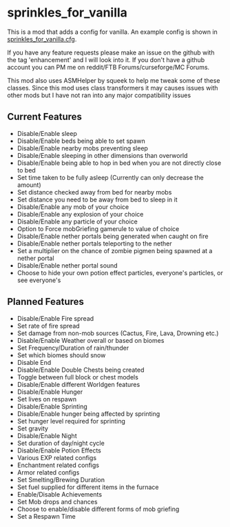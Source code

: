sprinkles_for_vanilla
=====================

This is a mod that adds a config for vanilla. An example config is shown in [sprinkles_for_vanilla.cfg](https://github.com/VikeStep/sprinkles_for_vanilla/blob/master/sprinkles_for_vanilla.cfg).

If you have any feature requests please make an issue on the github with the tag 'enhancement' and I will look into it. If you don't have a github account you can PM me on reddit/FTB Forums/curseforge/MC Forums.

This mod also uses ASMHelper by squeek to help me tweak some of these classes. Since this mod uses class transformers it may causes issues with other mods but I have not ran into any major compatibility issues

Current Features
---------------------
- Disable/Enable sleep
- Disable/Enable beds being able to set spawn
- Disable/Enable nearby mobs preventing sleep
- Disable/Enable sleeping in other dimensions than overworld
- Disable/Enable being able to hop in bed when you are not directly close to bed
- Set time taken to be fully asleep (Currently can only decrease the amount)
- Set distance checked away from bed for nearby mobs
- Set distance you need to be away from bed to sleep in it
- Disable/Enable any mob of your choice
- Disable/Enable any explosion of your choice
- Disable/Enable any particle of your choice
- Option to Force mobGriefing gamerule to value of choice
- Disable/Enable nether portals being generated when caught on fire
- Disable/Enable nether portals teleporting to the nether
- Set a multiplier on the chance of zombie pigmen being spawned at a nether portal
- Disable/Enable nether portal sound
- Choose to hide your own potion effect particles, everyone's particles, or see everyone's

Planned Features
---------------------
- Disable/Enable Fire spread
- Set rate of fire spread
- Set damage from non-mob sources (Cactus, Fire, Lava, Drowning etc.)
- Disable/Enable Weather overall or based on biomes
- Set Frequency/Duration of rain/thunder
- Set which biomes should snow
- Disable End
- Disable/Enable Double Chests being created
- Toggle between full block or chest models
- Disable/Enable different Worldgen features
- Disable/Enable Hunger
- Set lives on respawn
- Disable/Enable Sprinting
- Disable/Enable hunger being affected by sprinting
- Set hunger level required for sprinting
- Set gravity
- Disable/Enable Night
- Set duration of day/night cycle
- Disable/Enable Potion Effects
- Various EXP related configs
- Enchantment related configs
- Armor related configs
- Set Smelting/Brewing Duration
- Set fuel supplied for different items in the furnace
- Enable/Disable Achievements
- Set Mob drops and chances
- Choose to enable/disable different forms of mob griefing
- Set a Respawn Time